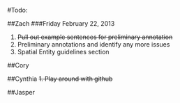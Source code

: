 #Todo:

##Zach
###Friday February 22, 2013
1. ~~Pull out example sentences for preliminary annotation~~  
1. Preliminary annotations and identify any more issues  
1. Spatial Entity guidelines section

##Cory

##Cynthia
~~1. Play around with github~~

##Jasper
